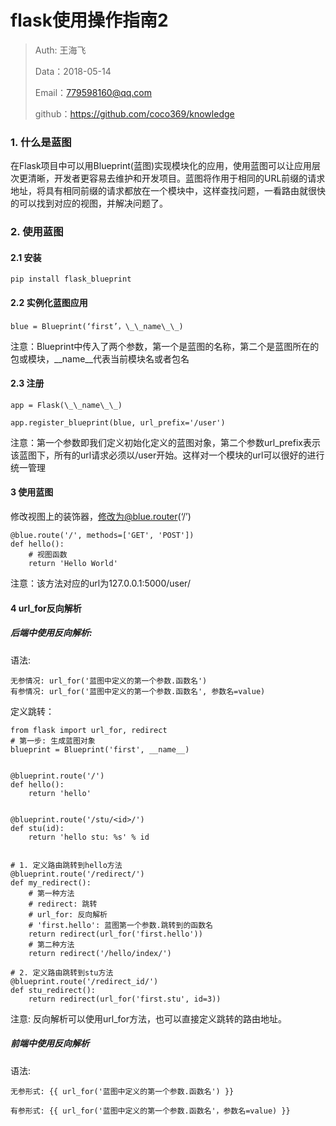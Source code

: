 
# flask使用操作指南2

>Auth: 王海飞
>
>Data：2018-05-14
>
>Email：779598160@qq.com
>
>github：https://github.com/coco369/knowledge 


### 1. 什么是蓝图

在Flask项目中可以用Blueprint(蓝图)实现模块化的应用，使用蓝图可以让应用层次更清晰，开发者更容易去维护和开发项目。蓝图将作用于相同的URL前缀的请求地址，将具有相同前缀的请求都放在一个模块中，这样查找问题，一看路由就很快的可以找到对应的视图，并解决问题了。

### 2. 使用蓝图

#### 2.1 安装

	pip install flask_blueprint

#### 2.2 实例化蓝图应用

	blue = Blueprint(‘first’，\_\_name\_\_)

注意：Blueprint中传入了两个参数，第一个是蓝图的名称，第二个是蓝图所在的包或模块，\_\_name\_\_代表当前模块名或者包名

#### 2.3 注册

	app = Flask(\_\_name\_\_)

	app.register_blueprint(blue, url_prefix='/user')

注意：第一个参数即我们定义初始化定义的蓝图对象，第二个参数url_prefix表示该蓝图下，所有的url请求必须以/user开始。这样对一个模块的url可以很好的进行统一管理

#### 3 使用蓝图

修改视图上的装饰器，修改为@blue.router(‘/’)

	@blue.route('/', methods=['GET', 'POST'])
	def hello():
	    # 视图函数
	    return 'Hello World'

注意：该方法对应的url为127.0.0.1:5000/user/



#### 4 url_for反向解析

##### 后端中使用反向解析:

语法:
	
	无参情况: url_for('蓝图中定义的第一个参数.函数名')
	有参情况: url_for('蓝图中定义的第一个参数.函数名', 参数名=value)
	
定义跳转：

	from flask import url_for, redirect
	# 第一步: 生成蓝图对象
	blueprint = Blueprint('first', __name__)
	
	
	@blueprint.route('/')
	def hello():
	    return 'hello'
	
	
	@blueprint.route('/stu/<id>/')
	def stu(id):
	    return 'hello stu: %s' % id
	
	
	# 1. 定义路由跳转到hello方法
	@blueprint.route('/redirect/')
	def my_redirect():
		# 第一种方法
	    # redirect: 跳转
	    # url_for: 反向解析
	    # 'first.hello': 蓝图第一个参数.跳转到的函数名
	    return redirect(url_for('first.hello'))
		# 第二种方法
	    return redirect('/hello/index/')
		
	# 2. 定义路由跳转到stu方法
	@blueprint.route('/redirect_id/')
	def stu_redirect():
	    return redirect(url_for('first.stu', id=3))

注意: 反向解析可以使用url_for方法，也可以直接定义跳转的路由地址。
	
		

##### 前端中使用反向解析

语法:

	无参形式: {{ url_for('蓝图中定义的第一个参数.函数名') }}

	有参形式: {{ url_for('蓝图中定义的第一个参数.函数名'，参数名=value) }}
